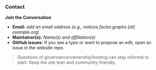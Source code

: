 ### Contact

**Join the Conversation**

- **Email:** _add an email address (e.g., notices.factor.graphs [at] example.org)_
- **Maintainer(s):** _Name(s) and affiliation(s)_
- **GitHub issues:** If you see a typo or want to propose an edit, open an issue in the website repo.

> Questions of governance/ownership/hosting can stay informal to start. Keep the site lean and community-friendly.
